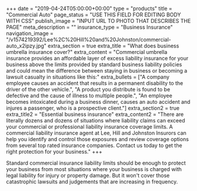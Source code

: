+++
date = "2019-04-24T05:00:00+00:00"
type = "products"
title = "Commercial Auto"
page_status = "USE THIS FIELD FOR EDITING BODY WITH CSS"
publish_image = "INPUT URL TO PHOTO THAT DESCRIBES THE PAGE"
meta_description = ""
insurance_type = "Business Insurance"
navigation_image = "/v1574219392/Lee%2C%20Hill%20and%20Johnston/commercial-auto_x2ipzy.jpg"
extra_section = true
extra_title = "What does business umbrella insurance cover?"
extra_content = "Commercial umbrella insurance provides an affordable layer of excess liability insurance for your business above the limits provided by standard business liability policies and could mean the difference between staying in business or becoming a lawsuit casualty in situations like this:"
extra_bullets = ["A company employee causes an accident that results in a permanent disability to the driver of the other vehicle.", "A product you distribute is found to be defective and the cause of illness to multiple people.", "An employee becomes intoxicated during a business dinner, causes an auto accident and injures a passenger, who is a prospective client."]
extra_section2 = true
extra_title2 = "Essential business insurance"
extra_content2 = "There are literally dozens and dozens of situations where liability claims can exceed your commercial or professional liability insurance coverage limits. A commercial liability insurance agent at Lee, Hill and Johnston Insurors can help you identify and control those exposures and review coverage options from several top rated insurance companies. Contact us today to get the right protection for your business."
+++

Standard commercial insurance liability limits should be enough to protect your business from most situations where your business is charged with legal liability for injury or property damage. But it won't cover those catastrophic lawsuits and judgements that are increasing in frequency.